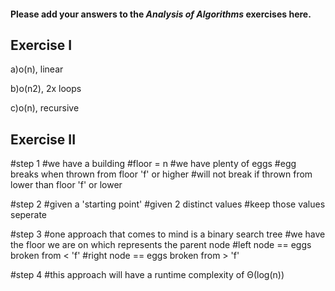 #### Please add your answers to the **_Analysis of Algorithms_** exercises here.

## Exercise I

a)o(n), linear

b)o(n2), 2x loops

c)o(n), recursive

## Exercise II

#step 1
#we have a building
#floor = n
#we have plenty of eggs
#egg breaks when thrown from floor 'f' or higher
#will not break if thrown from lower than floor 'f' or lower

#step 2
#given a 'starting point'
#given 2 distinct values
#keep those values seperate

#step 3
#one approach that comes to mind is a binary search tree
#we have the floor we are on which represents the parent node
#left node == eggs broken from < 'f'
#right node == eggs broken from > 'f'

#step 4
#this approach will have a runtime complexity of Θ(log(n))
